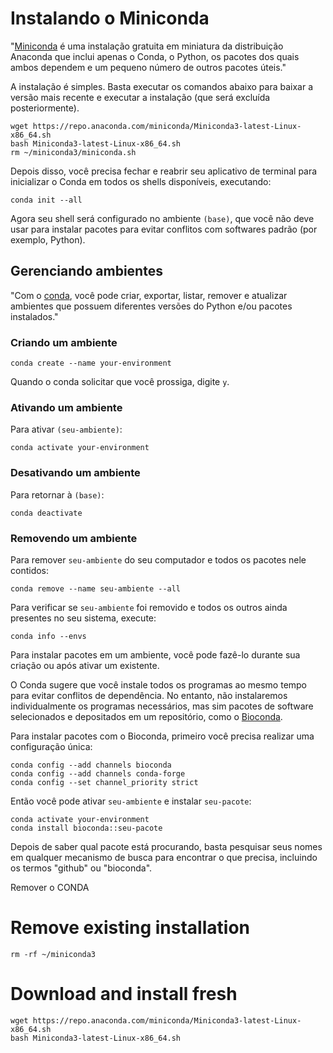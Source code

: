 # Instalando o Miniconda

"[Miniconda](https://www.anaconda.com/docs/getting-started/miniconda/main) é uma instalação gratuita em miniatura da distribuição Anaconda que inclui apenas o Conda, o Python, os pacotes dos quais ambos dependem e um pequeno número de outros pacotes úteis."

A instalação é simples. Basta executar os comandos abaixo para baixar a versão mais recente e executar a instalação (que será excluída posteriormente).

```
wget https://repo.anaconda.com/miniconda/Miniconda3-latest-Linux-x86_64.sh
bash Miniconda3-latest-Linux-x86_64.sh
rm ~/miniconda3/miniconda.sh
```

Depois disso, você precisa fechar e reabrir seu aplicativo de terminal para inicializar o Conda em todos os shells disponíveis, executando:

```
conda init --all
```

Agora seu shell será configurado no ambiente `(base)`, que você não deve usar para instalar pacotes para evitar conflitos com softwares padrão (por exemplo, Python).

## Gerenciando ambientes

"Com o [conda](https://docs.conda.io/projects/conda/en/latest/user-guide/tasks/manage-environments.html), você pode criar, exportar, listar, remover e atualizar ambientes que possuem diferentes versões do Python e/ou pacotes instalados."

### Criando um ambiente

```
conda create --name your-environment
```

Quando o conda solicitar que você prossiga, digite `y`.

### Ativando um ambiente

Para ativar `(seu-ambiente)`:

```
conda activate your-environment
```

### Desativando um ambiente

Para retornar à `(base)`:

```
conda deactivate
```

### Removendo um ambiente

Para remover `seu-ambiente` do seu computador e todos os pacotes nele contidos:

```
conda remove --name seu-ambiente --all
```

Para verificar se `seu-ambiente` foi removido e todos os outros ainda presentes no seu sistema, execute:

```
conda info --envs
```

Para instalar pacotes em um ambiente, você pode fazê-lo durante sua criação ou após ativar um existente.

O Conda sugere que você instale todos os programas ao mesmo tempo para evitar conflitos de dependência. No entanto, não instalaremos individualmente os programas necessários, mas sim pacotes de software selecionados e depositados em um repositório, como o [Bioconda](https://bioconda.github.io/).

Para instalar pacotes com o Bioconda, primeiro você precisa realizar uma configuração única:

```
conda config --add channels bioconda
conda config --add channels conda-forge
conda config --set channel_priority strict
```

Então você pode ativar `seu-ambiente` e instalar `seu-pacote`:

```
conda activate your-environment
conda install bioconda::seu-pacote
```

Depois de saber qual pacote está procurando, basta pesquisar seus nomes em qualquer mecanismo de busca para encontrar o que precisa, incluindo os termos "github" ou "bioconda".



Remover o CONDA

# Remove existing installation
    rm -rf ~/miniconda3

# Download and install fresh
    wget https://repo.anaconda.com/miniconda/Miniconda3-latest-Linux-x86_64.sh
    bash Miniconda3-latest-Linux-x86_64.sh
